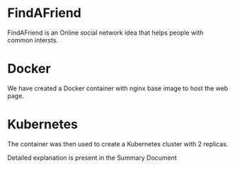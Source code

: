 # FindAFriend

FindAFriend is an Online social network idea that helps people with common intersts.


# Docker

We have created a Docker container with nginx base image to host the web page.

# Kubernetes

The container was then used to create a Kubernetes cluster with 2 replicas.

Detailed explanation is present in the Summary Document

